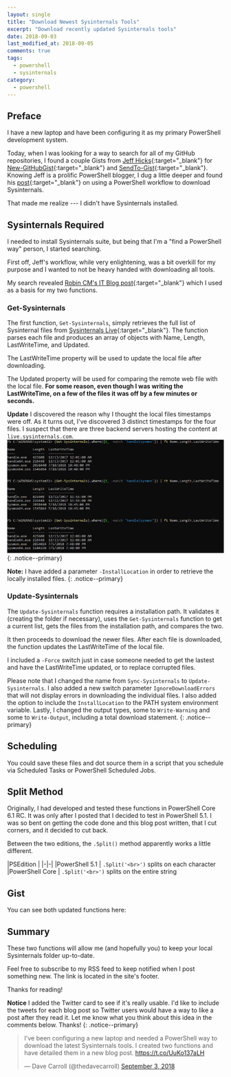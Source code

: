 ```yaml
---
layout: single
title: "Download Newest Sysinternals Tools"
excerpt: "Download recently updated Sysinternals tools"
date: 2018-09-03
last_modified_at: 2018-09-05
comments: true
tags:
  - powershell
  - sysinternals
category:
  - powershell
---
```


## Preface

I have a new laptop and have been configuring it as my primary PowerShell development system.

Today, when I was looking for a way to search for all of my GitHub repositories, I found a couple Gists from
[Jeff Hicks](https://jdhitsolutions.com/blog/){:target="_blank"} for
[New-GitHubGist](https://gist.github.com/jdhitsolutions/06cb62bf3eb4f0a1f7d82ed39b1e56ca){:target="_blank"} and
[SendTo-Gist](https://gist.github.com/jdhitsolutions/345a6b8e4c47440df5fb1dbcb987cb3e){:target="_blank"}. Knowing Jeff
is a prolific PowerShell blogger, I dug a little deeper and found his
[post](http://jdhitsolutions.com/blog/powershell/4895/friday-fun-a-sysinternals-powershell-workflow/){:target="_blank"}
on using a PowerShell workflow to download Sysinternals.

That made me realize --- I didn't have Sysinternals installed.

## Sysinternals Required

I needed to install Sysinternals suite, but being that I'm a "find a PowerShell way" person, I started searching.

First off, Jeff's workflow, while very enlightening, was a bit overkill for my purpose and I wanted to not be heavy
handed with downloading all tools.

My search revealed
[Robin CM's IT Blog post](https://rcmtech.wordpress.com/2017/01/10/get-or-update-sysinternals-tools-with-powershell/){:target="_blank"}
which I used as a basis for my two functions.

### Get-Sysinternals

The first function, `Get-Sysinternals`, simply retrieves the full list of Sysinternal files from
[Sysinternals Live](https://live.sysinternals.com){:target="_blank"}. The function parses each file and produces an array
of objects with Name, Length, LastWriteTime, and Updated.

The LastWriteTime property will be used to update the local file after downloading.

The Updated property will be used for comparing the remote web file with the local file.
__For some reason, even though I was writing the LastWriteTime, on a few of the files it was off by a few minutes or seconds.__

**Update**
I discovered the reason why I thought the local files timestamps were off. As it turns out, I've discovered 3 distinct
timestamps for the four files. I suspect that there are three backend servers hosting the content at `live.sysinternals.com`.
![Three different responses from Get-Sysinternals](/assets/images/get-sysinternals-discrepancy.png "Three different responses from Get-Sysinternals")
{: .notice--primary}

**Note:** I have added a parameter `-InstallLocation` in order to retrieve the locally installed files.
{: .notice--primary}

### Update-Sysinternals

The `Update-Sysinternals` function requires a installation path. It validates it (creating the folder if necessary), uses the
`Get-Sysinternals` function to get a current list, gets the files from the installation path, and compares the two.

It then proceeds to download the newer files. After each file is downloaded, the function updates the LastWriteTime of
the local file.

I included a `-Force` switch just in case someone needed to get the lastest and have the LastWriteTime updated, or to replace
corrupted files.

Please note that I changed the name from `Sync-Sysinternals` to `Update-Sysinternals`. I also added a new switch parameter
`IgnoreDownloadErrors` that will not display errors in downloading the individual files.
I also added the option to include the `InstallLocation` to the PATH system environment variable. Lastly, I changed the
output types, some to `Write-Warning` and some to `Write-Output`, including a total download statement.
{: .notice--primary}

## Scheduling

You could save these files and dot source them in a script that you schedule via Scheduled Tasks or PowerShell Scheduled
Jobs.

## Split Method

Originally, I had developed and tested these functions in PowerShell Core 6.1 RC. It was only after I posted that I
decided to test in PowerShell 5.1. I was so bent on getting the code done and this blog post written, that I cut corners,
and it decided to cut back.

Between the two editions, the `.Split()` method apparently works a little different.

|PSEdition |
|-|-|
|PowerShell 5.1 | `.Split('<br>')` splits on each character
|PowerShell Core | `.Split('<br>')` splits on the entire string

## Gist

You can see both updated functions here:

<script src="https://gist.github.com/thedavecarroll/85873332f0d326cd800a040aa408dbbb.js"></script>

## Summary

These two functions will allow me (and hopefully you) to keep your local Sysinternals folder up-to-date.

Feel free to subscribe to my RSS feed to keep notified when I post something new. The link is located in the site's footer.

Thanks for reading!

**Notice**
I added the Twitter card to see if it's really usable. I'd like to include the tweets for each blog post so Twitter users
would have a way to like a post after they read it. Let me know what you think about this idea in the comments below. Thanks!
{: .notice--primary}

<blockquote class="twitter-tweet" data-cards="hidden" data-lang="en"><p lang="en" dir="ltr">I&#39;ve been configuring a new laptop and needed a PowerShell way to download the latest Sysinternals tools. I created two functions and have detailed them in a new blog post. <a href="https://t.co/UuKo137aLH">https://t.co/UuKo137aLH</a></p>&mdash; Dave Carroll (@thedavecarroll) <a href="https://twitter.com/thedavecarroll/status/1036752418732756992?ref_src=twsrc%5Etfw">September 3, 2018</a></blockquote>
<script async src="https://platform.twitter.com/widgets.js" charset="utf-8"></script>